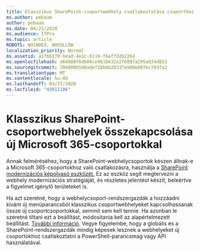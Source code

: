 ```yaml
---
title: Klasszikus SharePoint-csoportwebhely csatlakoztatása csoporthoz
ms.author: pebaum
author: pebaum
ms.date: 04/21/2020
ms.audience: ITPro
ms.topic: article
ROBOTS: NOINDEX, NOFOLLOW
localization_priority: Normal
ms.assetid: a1f6b170-bead-4e1c-b119-f6affd2b2264
ms.openlocfilehash: d64988f6db08ce9b38432a2f6897a295a834d853
ms.sourcegitcommit: 286000b588adef1bbbb28337a9d9e087ec783fa2
ms.translationtype: MT
ms.contentlocale: hu-HU
ms.lasthandoff: 04/27/2020
ms.locfileid: "43911186"
---
```

# <a name="connect-classic-sharepoint-team-sites-to-new-microsoft-365-groups"></a>Klasszikus SharePoint-csoportwebhelyek összekapcsolása új Microsoft 365-csoportokkal

Annak felméréséhez, hogy a SharePoint-webhelycsoportok készen állnak-e a Microsoft 365-csoportokhoz való csatlakozásra, használja a [SharePoint modernizációs képolvasó eszközét.](https://go.microsoft.com/fwlink/?linkid=873066) Ez az eszköz segít megtervezni a webhely modernizációs stratégiáját, és részletes jelentést készít, beleértve a figyelmet igénylő területeket is.
  
Ha azt szeretné, hogy a webhelycsoport-rendszergazdák a hozzáadni kívánt új menüparancsból klasszikus csoportwebhelyeket kapcsolhassanak össze új csoportcsoportokkal, semmit sem kell tennie. Ha azonban le szeretné tiltani ezt a beállítást, módosítania kell az alapértelmezett beállítást. [További információ](https://go.microsoft.com/fwlink/?linkid=2004316). Vegye figyelembe, hogy a globális és a SharePoint-rendszergazdák mindig képesek lesznek a webhelyeket új csoportokhoz csatlakoztatni a PowerShell-parancsmag vagy API használatával.
  

